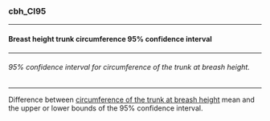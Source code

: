 ### cbh_CI95



------
#### Breast height trunk circumference 95% confidence interval



------
###### 95% confidence interval for circumference of the trunk at breash height.



------
Difference between [circumference of the trunk at breash height](./cbh.md) mean and the upper or lower bounds of the 95% confidence interval.